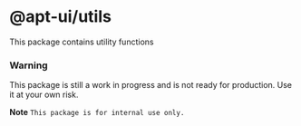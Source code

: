 # @apt-ui/utils

This package contains utility functions

### Warning

This package is still a work in progress and is not ready for production. Use it at your own risk.

**Note** ``` This package is for internal use only. ```